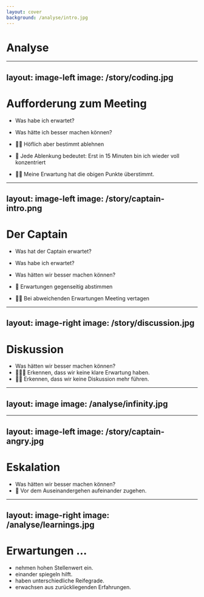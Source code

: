 ```yaml
---
layout: cover
background: /analyse/intro.jpg
---
```


# Analyse

---
layout: image-left
image: /story/coding.jpg
---

# Aufforderung zum Meeting

<v-clicks>

- Was habe ich erwartet?
- Was hätte ich besser machen können?

- <span class="text-rose-500">🙅🏻 Höflich aber bestimmt ablehnen</span>
- <span class="text-cyan-500">🧠 Jede Ablenkung bedeutet: Erst in 15 Minuten bin ich wieder voll konzentriert</span>
- <span class="text-green-500">🙏🏻 Meine Erwartung hat die obigen Punkte überstimmt.</span>

</v-clicks>

<!--
- Ablehnen: Danke für die Einladung. Gerade passt es mir nicht.
- Ich habe erwartet schnell aus dem Meeting raus zu sein.
- Ich hätte mich nach dem Grund des spontanen Meetings erkundigen dürfen
-->

---
layout: image-left
image: /story/captain-intro.png
---

# Der Captain

<v-clicks>

- Was hat der Captain erwartet?
- Was habe ich erwartet?
- Was hätten wir besser machen können?

- <span class="text-green-500">🤝 Erwartungen gegenseitig abstimmen</span>
- <span class="text-rose-500">🙅🏻 Bei abweichenden Erwartungen Meeting vertagen</span>

</v-clicks>

<!--
- Was hat der Captain erwartet?
  - Bestätigung
  - Schnelle Entscheidung
- Was habe ich erwartet?
  - Fachlichen Exkurs
  - Verständnis aufbauen
-->

---
layout: image-right
image: /story/discussion.jpg
---

# Diskussion

<v-clicks>

- Was hätten wir besser machen können?
- <span class="text-cyan-500">🤷🏻‍♂️ Erkennen, dass wir keine klare Erwartung haben.</span>
- <span class="text-rose-500">🙅🏻 Erkennen, dass wir keine Diskussion mehr führen.</span>

</v-clicks>

---
layout: image
image: /analyse/infinity.jpg
---

<!--
- Warum geraten wir in Nicht-Diskussionen?
- Confirmation-Bias:
- Wir tendieren dazu Dinge zu interpretieren und zu favorisieren, die unsere Gedanken, unseren Glauben bestätigen.
- Weiteres Beispiel: Mitarbeiter DevOps-Hero, der keiner sein wollte, aber für die Führungskraft war es angenehm eine Person zu haben, auf die Verlass ist.
-->

---
layout: image-left
image: /story/captain-angry.jpg
---

# Eskalation

<v-clicks>

- Was hätten wir besser machen können?
- 🤝 <span class="text-cyan-500">Vor dem Auseinandergehen aufeinander zugehen.</span>

</v-clicks>

---
layout: image-right
image: /analyse/learnings.jpg
---

# Erwartungen ...

<v-clicks>

- nehmen hohen Stellenwert ein.
- einander spiegeln hilft.
- haben unterschiedliche Reifegrade.
- erwachsen aus zurückliegenden Erfahrungen.

</v-clicks>
